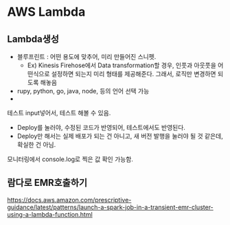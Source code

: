 # AWS Lambda

## Lambda생성
- 블루프린트 : 어떤 용도에 맞추어, 미리 만들어진 스니펫.
    - Ex) Kinesis Firehose에서 Data transformation할 경우, 인풋과 아웃풋을 어떤식으로 설정하면 되는지 미리 형태를 제공해준다. 그래서, 로직만 변경하면 되도록 해놓음
- rupy, python, go, java, node, 등의 언어 선택 가능
-

테스트 input넣어서, 테스트 해볼 수 있음.
- Deploy를 눌러야, 수정된 코드가 반영되어, 테스트에서도 반영된다.
- Deploy만 해서는 실제 배포가 되는 건 아니고, 새 버전 발행을 눌러야 될 것 같은데, 확실한 건 아님.

모니터링에서 console.log로 찍은 값 확인 가능함.

## 람다로 EMR호출하기
https://docs.aws.amazon.com/prescriptive-guidance/latest/patterns/launch-a-spark-job-in-a-transient-emr-cluster-using-a-lambda-function.html
